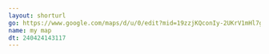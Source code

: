 ```yaml
---
layout: shorturl
go: https://www.google.com/maps/d/u/0/edit?mid=19zzjKQconIy-2UKrV1mHl7g59l-LRSc&usp=sharing
name: my map
dt: 240424143117
---
```

